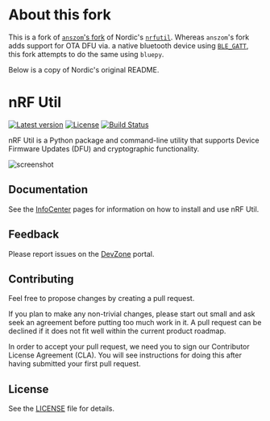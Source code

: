 # About this fork

This is a fork of [`anszom`'s fork](https://github.com/anszom/pc-nrfutil) of
Nordic's [`nrfutil`](https://github.com/NordicSemiconductor/pc-nrfutil). Whereas
`anszom`'s fork adds support for OTA DFU via. a native bluetooth device using
[`BLE_GATT`](https://github.com/ukBaz/BLE_GATT), this fork attempts to do the
same using `bluepy`.


Below is a copy of Nordic's original README.

# nRF Util

[![Latest version](https://img.shields.io/pypi/v/nrfutil.svg)](https://pypi.python.org/pypi/nrfutil)
[![License](https://img.shields.io/pypi/l/nrfutil.svg)](https://pypi.python.org/pypi/nrfutil)
[![Build Status](https://dev.azure.com/NordicSemiconductor/Wayland/_apis/build/status/pc-nrfutil?branchName=master)](https://dev.azure.com/NordicSemiconductor/Wayland/_build?definitionId=30)

nRF Util is a Python package and command-line utility that supports Device
Firmware Updates (DFU) and cryptographic functionality.

![screenshot](screenshot.gif)

## Documentation

See the
[InfoCenter](https://infocenter.nordicsemi.com/topic/ug_nrfutil/UG/nrfutil/nrfutil_intro.html)
pages for information on how to install and use nRF Util.

## Feedback

Please report issues on the [DevZone](https://devzone.nordicsemi.com) portal.

## Contributing

Feel free to propose changes by creating a pull request.

If you plan to make any non-trivial changes, please start out small and ask seek
an agreement before putting too much work in it. A pull request can be declined
if it does not fit well within the current product roadmap.

In order to accept your pull request, we need you to sign our Contributor
License Agreement (CLA). You will see instructions for doing this after having
submitted your first pull request.

## License

See the [LICENSE](LICENSE) file for details.
